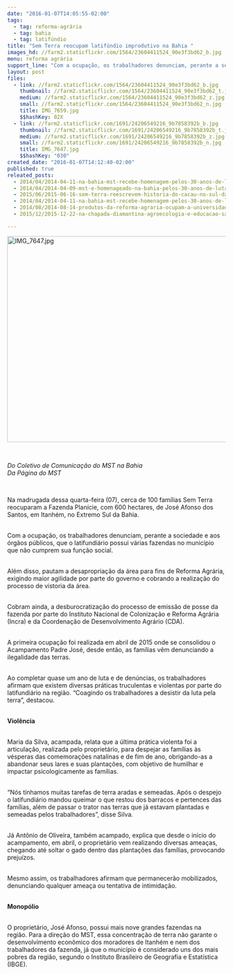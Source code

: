```yaml
---
date: "2016-01-07T14:05:55-02:00"
tags:
  - tag: reforma-agrária
  - tag: bahia
  - tag: latifúndio
title: "Sem Terra reocupam latifúndio improdutivo na Bahia "
images_hd: //farm2.staticflickr.com/1564/23604411524_90e3f3bd62_b.jpg
menu: reforma agrária
support_line: "Com a ocupação, os trabalhadores denunciam, perante a sociedade e aos órgãos públicos, que o latifundiário possui várias fazendas no município que não cumprem sua função social. "
layout: post
files:
  - link: //farm2.staticflickr.com/1564/23604411524_90e3f3bd62_b.jpg
    thumbnail: //farm2.staticflickr.com/1564/23604411524_90e3f3bd62_t.jpg
    medium: //farm2.staticflickr.com/1564/23604411524_90e3f3bd62_z.jpg
    small: //farm2.staticflickr.com/1564/23604411524_90e3f3bd62_n.jpg
    title: IMG_7659.jpg
    $$hashKey: 02X
  - link: //farm2.staticflickr.com/1691/24206549216_9b7858392b_b.jpg
    thumbnail: //farm2.staticflickr.com/1691/24206549216_9b7858392b_t.jpg
    medium: //farm2.staticflickr.com/1691/24206549216_9b7858392b_z.jpg
    small: //farm2.staticflickr.com/1691/24206549216_9b7858392b_n.jpg
    title: IMG_7647.jpg
    $$hashKey: "030"
created_date: "2016-01-07T14:12:40-02:00"
published: true
releated_posts:
  - 2014/04/2014-04-11-na-bahia-mst-recebe-homenagem-pelos-30-anos-de-luta-e-resistencia.md
  - 2014/04/2014-04-09-mst-e-homenageado-na-bahia-pelos-30-anos-de-luta-pela-reforma-agraria.md-e
  - 2015/06/2015-06-16-sem-terra-reescrevem-historia-do-cacau-no-sul-da-bahia.md
  - 2014/04/2014-04-11-na-bahia-mst-recebe-homenagem-pelos-30-anos-de-luta-e-resistencia.md-e
  - 2014/08/2014-08-14-produtos-da-reforma-agraria-ocupam-a-universidade-federal-da-bahia.md
  - 2015/12/2015-12-22-na-chapada-diamantina-agroecologia-e-educacao-sao-apontados-como-desafios.md

---
```

<p><img alt="IMG_7647.jpg" height="474" src="//farm2.staticflickr.com/1691/24206549216_9b7858392b_b.jpg" width="700" /></p>

<p>&nbsp;</p>

<p><em>Do Coletivo de Comunica&ccedil;&atilde;o do MST na Bahia<br />
Da P&aacute;gina do MST</em></p>

<p>&nbsp;</p>

<p>Na madrugada dessa quarta-feira (07),&nbsp;cerca de 100 fam&iacute;lias Sem Terra reocuparam a Fazenda Plan&iacute;cie, com 600 hectares, de Jos&eacute; Afonso dos Santos, em Itanh&eacute;m, no Extremo Sul da Bahia.</p>

<p><br />
Com a ocupa&ccedil;&atilde;o, os trabalhadores denunciam, perante a sociedade e aos &oacute;rg&atilde;os p&uacute;blicos, que o latifundi&aacute;rio possui v&aacute;rias fazendas no munic&iacute;pio que n&atilde;o cumprem sua fun&ccedil;&atilde;o social.&nbsp;</p>

<p><br />
Al&eacute;m disso, pautam a desapropria&ccedil;&atilde;o da &aacute;rea para fins de Reforma Agr&aacute;ria, exigindo maior agilidade por parte do governo e cobrando a realiza&ccedil;&atilde;o do processo de vistoria da &aacute;rea.&nbsp;</p>

<p><br />
Cobram ainda, a desburocratiza&ccedil;&atilde;o do processo de emiss&atilde;o de posse da fazenda por parte do Instituto Nacional de Coloniza&ccedil;&atilde;o e Reforma Agr&aacute;ria (Incra) e da Coordena&ccedil;&atilde;o de Desenvolvimento Agr&aacute;rio (CDA).</p>

<p><br />
A primeira ocupa&ccedil;&atilde;o foi realizada em abril de 2015 onde se consolidou o Acampamento Padre Jos&eacute;, desde ent&atilde;o, as fam&iacute;lias v&ecirc;m denunciando a ilegalidade das terras.</p>

<p><br />
Ao completar quase um ano de luta e de den&uacute;ncias, os trabalhadores afirmam que existem diversas pr&aacute;ticas truculentas e violentas por parte do latifundi&aacute;rio na regi&atilde;o. &ldquo;Coagindo os trabalhadores a desistir da luta pela terra&rdquo;, destacou.</p>

<p><br />
<strong>Viol&ecirc;ncia</strong></p>

<p><br />
Maria da Silva, acampada, relata que a &uacute;ltima pr&aacute;tica violenta foi a articula&ccedil;&atilde;o, realizada pelo propriet&aacute;rio, para despejar as fam&iacute;lias &agrave;s v&eacute;speras das comemora&ccedil;&otilde;es natalinas e de fim de ano, obrigando-as a abandonar seus lares e suas planta&ccedil;&otilde;es, com objetivo de humilhar e impactar psicologicamente as fam&iacute;lias.</p>

<p><br />
&ldquo;N&oacute;s t&iacute;nhamos muitas tarefas de terra aradas e semeadas. Ap&oacute;s o despejo o latifundi&aacute;rio mandou queimar o que restou dos barracos e pertences das fam&iacute;lias, al&eacute;m de passar o trator nas terras que j&aacute; estavam plantadas e semeadas pelos trabalhadores&rdquo;, disse Silva.</p>

<p><br />
J&aacute; Ant&ocirc;nio de Oliveira, tamb&eacute;m acampado, explica que desde o in&iacute;cio do acampamento, em abril, o propriet&aacute;rio vem realizando diversas amea&ccedil;as, chegando at&eacute; soltar o gado dentro das planta&ccedil;&otilde;es das fam&iacute;lias, provocando preju&iacute;zos.</p>

<p><br />
Mesmo assim, os trabalhadores afirmam que permanecer&atilde;o mobilizados, denunciando qualquer amea&ccedil;a ou tentativa de intimida&ccedil;&atilde;o.</p>

<p><br />
<strong>Monop&oacute;lio&nbsp;</strong></p>

<p><br />
O propriet&aacute;rio, Jos&eacute; Afonso, possui mais nove grandes fazendas na regi&atilde;o.&nbsp;Para a dire&ccedil;&atilde;o do MST, essa concentra&ccedil;&atilde;o de terra n&atilde;o garante o desenvolvimento econ&ocirc;mico dos moradores de Itanh&eacute;m e nem dos trabalhadores da fazenda, j&aacute; que o munic&iacute;pio &eacute; considerado uns dos mais pobres da regi&atilde;o, segundo o Instituto Brasileiro de Geografia e Estat&iacute;stica (IBGE).</p>

